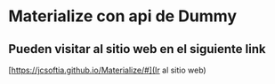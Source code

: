 # Materialize con api de Dummy

## Pueden visitar al sitio web en el siguiente link 

[https://jcsoftia.github.io/Materialize/#](Ir al sitio web)

